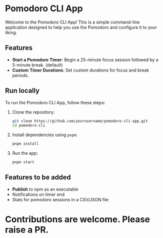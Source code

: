 # Pomodoro CLI App

Welcome to the Pomodoro CLI App! This is a simple command-line application designed to help you use the Pomodoro and
configure it to your liking.

## Features

- **Start a Pomodoro Timer**: Begin a 25-minute focus session followed by a 5-minute break. (default)
- **Custom Timer Durations**: Set custom durations for focus and break periods.

## Run locally

To run the Pomodoro CLI App, follow these steps:

1. Clone the repository:
    ```bash
    git clone https://github.com/yourusername/pomodoro-cli-app.git
    cd pomodoro-cli
    ```

2. Install dependencies using `pnpm`:
    ```bash
    pnpm install
    ```

3. Run the app:
    ```bash
    pnpm start
    ```

## Features to be added

- **Publish** to npm as an executable
- Notifications on timer end
- Stats for pomodoro sessions in a CSV/JSON file

# Contributions are welcome. Please raise a PR.
